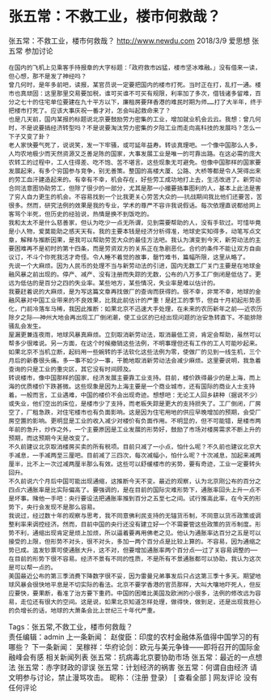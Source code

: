 # 张五常：不救工业，楼市何救哉？

张五常：不救工业，楼市何救哉？
http://www.newdu.com 2018/3/9 爱思想 张五常 参加讨论

    在国内的飞机上见乘客手持报章的大字标题：「政府救市凶猛，楼市坚冰难融。」没有借来一读，但心想，那不是发了神经吗？
    曾几何时，是年多前吧，读报，某官员说一定要把国内的楼市打死。当时正在打，乱打一通。楼市也真顽固：这里那里交易要加税，谁可买谁不可买有规限，利率加了多次，借钱诸多留难，百分之七十的住宅单位要建在九十平方以下，廉租房要拜香港的难民时期为师……打了大半年，终于把楼市打死了。应该大事庆祝一番才对，怎会叫起救命来了？
    也是几天前，国内某报的标题说北京要鼓励劳力密集的工业，增加就业机会云云。我想：曾几何时，不是说要搞经济转型吗？不是说要淘汰劳力密集的夕阳工业而走向高科技的发展吗？怎么一下子又变了卦？
    老人家快要气死了，说说笑，发一下牢骚，或可延年益寿。转谈真理吧。一个像中国那么人多，人均农地极少而天然资源又乏善足陈的国家，大事发展工业是唯一的可靠出路。在这必需的庞大农转工的过程中，工人住得差、吃不饱、苦不堪言。这些现象无可避免。但像中国那样的国家要发展起来，有多个穷国参与竞争，别无善策。整国的高楼大厦、公路、大桥等都是令人哭得出来的劳工血汗建造起来的。有幸有不幸，机会存在，好些劳工成功地打上去，生活改进了。新劳动合同法意图协助劳工，但除了很少的一部分，尤其是那一小撮要搞事图利的人，基本上此法是害了穷人自力更生的机会。不容易找到一个比我更关心劳苦大众的——抗战期间我比他们还要苦，苦很多。然而，研究法例的效果是我的专业，学术的尊严不容许我说假话。每次依理直说都给网上客骂个半死，但历史的经验说，热情是换不到饭吃的。
    我和太太不是什么慈善家，但认为吃少一点无所谓，见到需要帮助的人，没有手软过。可惜毕竟是小人物，爱莫能助之感天天有。我的主要本钱是经济分析得准，地球史实知得多，动笔写点文章，解释与推断因果，是我可以帮助劳苦大众的最佳方法吧。我认为演变到今天，新劳动法的主要困难再不是初时的第十四条，而是劳资双方的关系正在急剧恶化。合约的条件不能让双方自由议订，不斗个你死我活才奇怪。令人睡不着觉的故事，罄竹难书，篇幅所限，这里从略了。
    先说一个大麻烦。因为人民币的处理不当与新劳动法的引进，国内无数工厂关门主要是在地球金融风暴之前出现的。停产、减产、没有注册而失踪的无数，公布的八万多工厂倒闭是低估了。更远为低估的是百分之四的失业率。某些地方，某些情况，失业率是难以估计的。
    我要赶着说的大麻烦，是为写这篇文章再找做厂的查询而获得的。很不幸，非常不幸，地球的金融风暴对中国工业带来的不良效果，比我此前估计的严重！是赶工的季节，但自十月初起形势恶化，门前冷落车马稀，我因此推断：如果北京不迅速大手处理，在未来的农历新年之前——近农历除夕之际——神州大地会再出现工厂倒闭潮，使工业区的已经出现问题的治安急转直下。不能排除骚乱会发生。
    屋漏更兼连夜雨，地球风暴真麻烦。立刻取消新劳动法，取消最低工资，肯定会帮助，虽然可以帮多少很难说。另一方面，在这个时候撤销这些法例，不明事理但还有工作的工人可能吵起来。如果北京不当机立断，起码用一些婉转的手法软化这些法例为零，使做厂的见到一线生机，三个月后的新春很头痛。多一事不如少一事，干脆地取消新劳动法会减少麻烦。这里要说明，我急着查询的只是工业的重灾区，其它没有时间顾及。
    转说楼市，像中国那样的国家，经济发展主要靠工业支持。目前，楼价跌得最少的是上海，而上海的优质楼价下跌甚微。这些现象是因为上海主要是一个商业城市，还有国际的商业人士支持着。一般而言，工业遇难，中国的楼价不会出现奇迹。想想吧：无论工人回乡耕种（据说不少）或失业，他们空出的床位，是楼市少了支持，而老板失踪是更大的支持损失了。工厂倒闭，厂房空了，厂租急跌，对住宅楼市也有负面影响。这是因为住宅用地的供应早晚增加的预期，会受厂房空置的影响。更明显是工业的收入减少对楼价有负面作用。不明显的，但不可能错，是楼市两年前的急升，炒作之外，一个主要原因是工业发展的形势好，鼓励了市场对楼房需求不断上升的预期，而这预期今天是改变了。
    不久前建议北京取消楼房买卖的所有税项。目前只减了一小点，怕什么呢？不久前也建议北京大手减息，一手减两至三厘吧。目前减了三四次，每次减幅小，怕什么呢？十次减息，加起来减两厘半，比不上一次过减两厘半那么有效。这些可以舒缓楼市的劣势，要有奇迹，工业一定要转头回升。
    不久前说六个月后中国可能出现通缩，这推断今天不变。最近的观察，认为北京刚公布的百分之四点六通胀率是比实际偏高了。要强调的，是在目前的国际灾难形势下，通胀率回头上升一点不是坏事。赌他一手吧：央行要设法把通胀率推到百分之五至七之间。试行推高此率，在今天的形势下，央行会发现不是那么容易。
    我说过，经过数十年的观察与思考，我不同意佛利民支持的无锚货币制，不同意以货币政策或调整利率来调控经济。然而，目前中国的央行还没有建立好一个不需要管这些政策的货币制度。形势不利，通缩出现肯定是烦上加烦，所以逼着要再用佛老之见。他认为通胀率达百分之五是可以接受的上限，但形势不对头，很不对头，多加一两个百分点是比较上算的。不容易，因为通缩之势已成。滥发钞票可使通胀大升，这不对，但要增加通胀率两个百分点──过了关容易调整的──在目前的形势下很不容易。经济不景有不同的性质，不是所有不景通胀都可以协助，我认为这次是可以帮一点的。
    美国最近公布的第三季消费下降数字很不妥，因为雷曼兄弟事发后只占这第三季十多天。期望地球风暴会很快地平息是不切实际的看法。北京不要学香港的官员那样，大叫大嚷地吓死人，但反应要快，要果断，看准了治方要下重药。中国的困难比美国及欧洲的小很多，法例的修改远为容易，走位还有很大的空间。这是说，如果北京知道怎样处理，做得快，做到足，还是出现我担心的负增长的话，地球的大萧条会比上世纪三十年代严重。
Tags：张五常,不救工业，楼市何救哉？  
责任编辑：admin
上一条新闻： 赵俊臣：印度的农村金融体系值得中国学习的有哪些？
下一条新闻： 吴稼祥：华府论剑：欧元与美元争锋——即将召开的国际金融峰会有感
相关新闻列表
张五常：抗病毒北京要协助市场
张五常：最近的一点想法
张五常：赤字财政的谬误
张五常：计划经济的祸害
张五常：何谓自由经济
请文明参与讨论，禁止漫骂攻击。
昵称：（注册  登录）
[ 查看全部 ]
网友评论
    没有任何评论